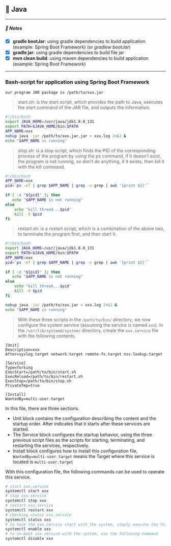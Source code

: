 ## :tada: Java
***

##### :pencil: Notes

- [x] **gradle bootJar**: using gradle dependencies to build application (example: Spring Boot Framework) (or *gradlew bootJar*)
- [x] **gradle jar**: using gradle dependencies to build file jar
- [x] **mvn clean build**: using maven dependencies to build application (example: Spring Boot Framework)

***

### Bash-script for application using Spring Boot Framework

`our program JAR package is /path/to/xxx.jar`

> start.sh: is the start script, which provides the path to Java, executes the start command of the JAR file, and outputs the information.

```sh
#!/bin/bash
export JAVA_HOME=/usr/java/jdk1.8.0_131
export PATH=$JAVA_HOME/bin:$PATH
APP_NAME=xxx
nohup java -jar /path/to/xxx.jar.jar > xxx.log 2>&1 &
echo "$APP_NAME is running"
```

> stop.sh: is a stop script, which finds the PID of the corresponding process of the program by using the ps command, if it doesn’t exist, the program is not running, so don’t do anything, if it exists, then kill it with the kill command.

```sh
#!/bin/bash
APP_NAME=xxx
pid=`ps -ef | grep $APP_NAME | grep -v grep | awk '{print $2}'`
  
if [ -z "${pid}" ]; then
   echo "$APP_NAME is not running"
else
    echo "kill thread...$pid"
    kill -9 $pid
fi
```

> restart.sh:  is a restart script, which is a combination of the above two, to terminate the program first, and then start it.

```sh
#!/bin/bash
export JAVA_HOME=/usr/java/jdk1.8.0_131
export PATH=$JAVA_HOME/bin:$PATH
APP_NAME=xxx
pid=`ps -ef | grep $APP_NAME | grep -v grep | awk '{print $2}'`
  
if [ -z "${pid}" ]; then
   echo "$APP_NAME is not running"
else
    echo "kill thread...$pid"
    kill -9 $pid
fi

nohup java -jar /path/to/xxx.jar > xxx.log 2>&1 &
echo "$APP_NAME is running"
```

> With these three scripts in the `/path/to/bin/` directory, we now configure the system service (assuming the service is named `xxx`). In the `/usr/lib/systemd/system/` directory, create the `xxx.service` file with the following contents.

```fallback
[Unit]
Description=xxx
After=syslog.target network.target remote-fs.target nss-lookup.target

[Service]
Type=forking
ExecStart=/path/to/bin/start.sh
ExecReload=/path/to/bin/restart.sh
ExecStop=/path/to/bin/stop.sh
PrivateTmp=true

[Install]
WantedBy=multi-user.target
```

In this file, there are three sections.

- Unit block contains the configuration describing the content and the startup order. After indicates that it starts after these services are started.
- The Service block configures the startup behavior, using the three previous script files as the scripts for starting, terminating, and restarting the services, respectively.
- Install block configures how to install this configuration file, `WantedBy=multi-user.target` means the Target where this service is located is `multi-user.target`

With this configuration file, the following commands can be used to operate this service.

```sh
# start xxx.service
systemctl start xxx
# stop xxx.service
systemctl stop xxx
# restart xxx.service
systemctl restart xxx
# checking status xxx.service
systemctl status xxx
# to have the xxx.service start with the system, simply execute the following command
systemctl enable xxx
# to un-boot xxx.service with the system, use the following command
systemctl disable xxx
```